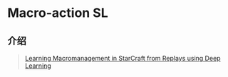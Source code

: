 # Macro-action SL

## 介绍

> [Learning Macromanagement in StarCraft from Replays using Deep Learning](https://arxiv.org/abs/1707.03743)



